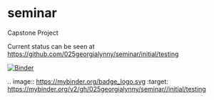 # seminar
Capstone Project

Current status can be seen at https://github.com/025georgialynny/seminar/initial/testing

[![Binder](https://mybinder.org/badge_logo.svg)](https://mybinder.org/v2/gh/025georgialynny/seminar//initial/testing)

.. image:: https://mybinder.org/badge_logo.svg
 :target: https://mybinder.org/v2/gh/025georgialynny/seminar//initial/testing
